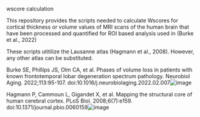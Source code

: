 wscore calculation

This repository provides the scripts needed to calculate Wscores for  cortical thickness or volume values of  MRI scans of the human brain that have been processed and quantified for ROI based analysis used in (Burke et al., 2022)

These scripts utitilize the Lausanne atlas (Hagmann et al., 2008). However, any other atlas can be substituted. 


Burke SE, Phillips JS, Olm CA, et al. Phases of volume loss in patients with known frontotemporal lobar degeneration spectrum pathology. Neurobiol Aging. 2022;113:95-107. doi:10.1016/j.neurobiolaging.2022.02.007![image](https://user-images.githubusercontent.com/45669546/189169864-c7ed71ad-6099-4716-8a0a-17002d75bf5d.png)

Hagmann P, Cammoun L, Gigandet X, et al. Mapping the structural core of human cerebral cortex. PLoS Biol. 2008;6(7):e159. doi:10.1371/journal.pbio.0060159![image](https://user-images.githubusercontent.com/45669546/189171094-89d41726-496f-41e0-9156-3cce7b417a77.png)
